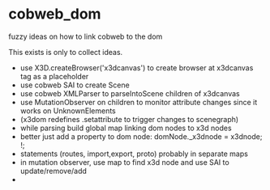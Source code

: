 # cobweb_dom
fuzzy ideas on how to link cobweb to the dom

This exists is only to collect ideas.

- use X3D.createBrowser('x3dcanvas') to create browser at x3dcanvas tag as a placeholder
- use cobweb SAI to create Scene
- use cobweb XMLParser to parseIntoScene children of x3dcanvas
- use MutationObserver on children to monitor attribute changes since it works on UnknownElements
- (x3dom redefines .setattribute to trigger changes to scenegraph)
- while parsing build global map linking dom nodes to x3d nodes
- better just add a property to dom node: domNode._x3dnode = x3dnode; !;
- statements (routes, import,export, proto) probably in separate maps
- in mutation observer, use map to find x3d node and use SAI to update/remove/add
- 

